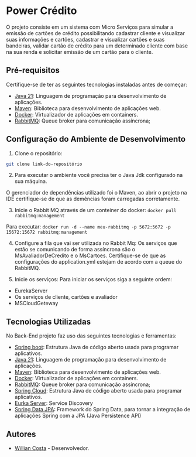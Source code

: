 # Power Crédito

O projeto consiste em um sistema com Micro Serviços para simular a emissão de cartões de crédito possibilitando cadastrar cliente e visualizar suas informações e cartões, cadastrar e visualizar cartões e suas bandeiras, validar cartão de crédito para um determinado cliente com base na sua renda e solicitar emissão de um cartão para o cliente.

## Pré-requisitos

Certifique-se de ter as seguintes tecnologias instaladas antes de começar:

- [Java 21](https://www.oracle.com/br/java/technologies/downloads/): Linguagem de programação para desenvolvimento de aplicações.
- [Maven](https://maven.apache.org/): Biblioteca para desenvolvimento de aplicações web.
- [Docker](https://www.docker.com/): Virtualizador de aplicações em containers.
- [RabbitMQ](https://www.rabbitmq.com/): Queue broker para comunicação assíncrona;

## Configuração do Ambiente de Desenvolvimento

1. Clone o repositório:

```bash
git clone link-do-repositório
```

2. Para executar o ambiente você precisa ter o Java Jdk configurado na sua máquina. 

O gerenciador de dependências utilizado foi o Maven, ao abrir o projeto na IDE certifique-se de que as demências foram carregadas corretamente.

3. Inicie o Rabbit MQ através de um conteiner do docker:
`docker pull rabbitmq:management`

Para executar:
`docker run -d --name meu-rabbitmq -p 5672:5672 -p 15672:15672 rabbitmq:management`

4. Configure a fila que vai ser utilizada no Rabbit Mq:
Os serviços que estão se comunicando de forma assíncrona são o MsAvaliadorDeCredito e o MsCartoes.
Certifique-se de que as configurações do application.yml estejam de acordo com a queue do RabbitMQ.

4. Inicie os serviços:
Para iniciar os serviços siga a seguinte ordem:
- EurekaServer
- Os serviços de cliente, cartões e avaliador
- MSCloudGeteway

## Tecnologias Utilizadas

No Back-End projeto faz uso das seguintes tecnologias e ferramentas:

- [Spring boot](https://spring.io/): Estrutura Java de código aberto usada para programar aplicativos.
- [Java 21](https://www.oracle.com/br/java/technologies/downloads/): Linguagem de programação para desenvolvimento de aplicações.
- [Maven](https://maven.apache.org/): Biblioteca para desenvolvimento de aplicações web.
- [Docker](https://www.docker.com/): Virtualizador de aplicações em containers.
- [RabbitMQ](https://www.rabbitmq.com/): Queue broker para comunicação assíncrona;
- [Spring Cloud](https://spring.io/projects/spring-cloud): Estrutura Java de código aberto usada para programar aplicativos.
- [Eurka Server](https://cloud.spring.io/spring-cloud-netflix/multi/multi_spring-cloud-eureka-server.html): Service Discovery
- [Spring Data JPA](https://spring.io/projects/spring-data-jpa): Framework do Spring Data, para tornar a integração de aplicações Spring com a JPA (Java Persistence API)

## Autores

- [Willian Costa](https://github.com/costaowillian) - Desenvolvedor.
